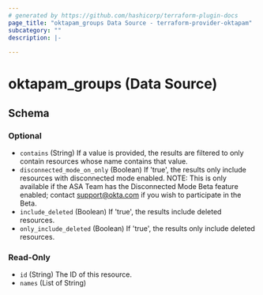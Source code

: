 ```yaml
---
# generated by https://github.com/hashicorp/terraform-plugin-docs
page_title: "oktapam_groups Data Source - terraform-provider-oktapam"
subcategory: ""
description: |-
  
---
```


# oktapam_groups (Data Source)





<!-- schema generated by tfplugindocs -->
## Schema

### Optional

- `contains` (String) If a value is provided, the results are filtered to only contain resources whose name contains that value.
- `disconnected_mode_on_only` (Boolean) If 'true', the results only include resources with disconnected mode enabled. NOTE: This is only available if the ASA Team has the Disconnected Mode Beta feature enabled; contact support@okta.com if you wish to participate in the Beta.
- `include_deleted` (Boolean) If 'true', the results include deleted resources.
- `only_include_deleted` (Boolean) If 'true', the results only include deleted resources.

### Read-Only

- `id` (String) The ID of this resource.
- `names` (List of String)


